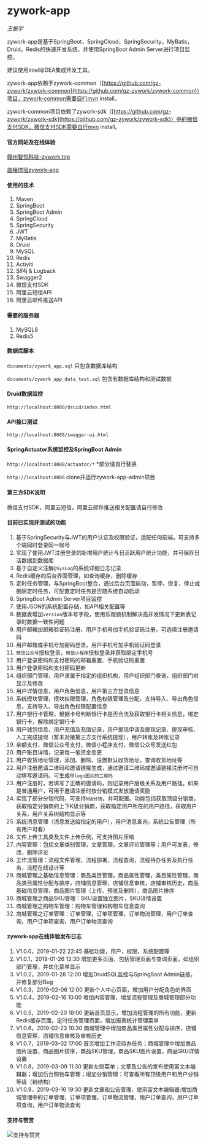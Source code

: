 # zywork-app

*王振宇*

zywork-app是基于SpringBoot，SpringCloud，SpringSecurity，MyBatis，Druid，Redis的快速开发系统，并使用SpringBoot Admin Server进行项目监控。

建议使用IntellijIDEA集成开发工具。

zywork-app依赖于zywork-common（[https://github.com/gz-zywork/zywork-common](https://github.com/gz-zywork/zywork-common)）项目，zywork-common需要自行mvn install。

zywork-common项目依赖了zywork-sdk（[https://github.com/gz-zywork/zywork-sdk](https://github.com/gz-zywork/zywork-sdk)）中的微信支付SDK，微信支付SDK需要自行mvn install。

#### 官方网站及在线体验
[赣州智悦科技-zywork.top](http://zywork.top/app/index.html)

[直接体验zywork-app](http://39.108.116.103:8080)

#### 使用的技术
1. Maven
2. SpringBoot
3. SpringBoot Admin
4. SpringCloud
3. SpringSecurity
4. JWT
5. MyBatis
6. Druid
7. MySQL
8. Redis
9. Activiti
9. Slf4j & Logback
10. Swagger2
11. 微信支付SDK
12. 阿里云短信API
13. 阿里云邮件推送API

#### 需要的服务器
1. MySQL8
2. Redis5

#### 数据库脚本
```documents/zywork_app.sql``` 只包含数据库结构 

```documents/zywork_app_data_test.sql``` 包含有数据库结构和测试数据

#### Druid数据监控
```http://localhost:8088/druid/index.html```

#### API接口测试
```http://localhost:8088/swagger-ui.html```

#### SpringActuator系统监控及SpringBoot Admin
```http://localhost:8088/actuator/*``` *部分请自行替换

```http://localhost:8086``` clone并运行zywork-app-admin项目

#### 第三方SDK说明
微信支付SDK，阿里云短信，阿里云邮件推送相关配置请自行修改

#### 目前已实现并测试的功能

1. 基于SpringSecurity与JWT的用户认证及权限验证，适配任何前端，可支持多个端同时登录同一账号
2. 实现了使用JWT注册登录的新增用户统计与日活跃用户统计功能，并可保存日活数据到数据库
3. 基于自定义注解```@SysLog```的系统详细日志记录
4. Redis缓存的后台界面管理，如查询缓存，删除缓存
5. 定时任务管理，与SpringBoot整合，通过后台页面启动，暂停，恢复，停止或删除定时任务，可配置定时任务是否随系统自动启动
6. SpringBoot Admin Server项目监控
7. 使用JSON的系统配置存储，如API相关配置等
8. 数据表增加```version```版本号字段，使用乐观锁机制解决高并发情况下更新表记录时数据一致性问题
9.  用户邮箱加邮箱验证码注册，用户手机号加手机验证码注册，可选填注册邀请码
10. 用户邮箱或手机号加密码登录，用户手机号加手机验证码登录
11. ```微信公众号```授权登录，```微信小程序```授权登录并获取绑定手机号
12. 用户登录密码和支付密码的邮箱重置、手机验证码重置
13. 用户登录密码和支付密码更新
14. 组织部门管理，用户隶属于指定的组织机构，用户组织部门查询，组织部门树显示及修改
15. 用户详情信息，用户角色信息，用户第三方登录信息
16. 系统模块管理，模块权限管理，角色权限管理及分配，支持导入、导出角色信息，支持导入、导出角色权限配置信息
17. 用户银行卡管理，根据卡号判断银行卡是否合法及获取银行卡相关信息，绑定银行卡，解除绑定银行卡
18. 用户钱包信息，用户充值及充值记录，用户提现申请及提现记录、提现审核、人工完成提现（暂未对接第三方支付系统提现），用户转账及转账记录
19. 余额支付，微信公众号支付，微信小程序支付，微信公众号发送红包
20. 用户账目详情，记录每一笔资金变更
21. 用户收货地址管理，添加、删除、设置默认收货地址，查询收货地址等
22. 用户注册邀请二维码和邀请链接生成，通过邀请二维码或邀请链接注册时可自动填写邀请码。可生成```带logo图片的二维码```
23. 用户注册时，若填写了正确的邀请码，则记录用户层级关系及用户路径。如果是普通用户，可用于邀请注册时按分销模式发放邀请奖励
24. 实现了部分分销代码，可支持```N级分销```，并可配置。功能包括获取顶级分销商，获取指定分销商的上下K级分销商，获取指定用户所在的用户路径，获取用户关系，用户关系树结构显示等
25. 系统消息管理（消息发送给指定的用户），用户消息查询，系统公告管理（所有用户可看）
26. 文件上传工具类及文件上传示例，可支持图片压缩
27. 内容管理：包括文章类别管理，文章管理，文章评论管理等；用户可发表，修改，删除评论
28. 工作流管理：流程文件管理，流程部署，流程查询，流程待办任务及执行任务，流程在线设计等
29. 商城管理之基础信息管理：商品类目管理，商品属性管理，类目属性管理，商品类目属性分配与排序，店铺信息管理，店铺信息审核，店铺审核历史，商品基础信息管理，商品图片管理（上传、预览及删除），商品图片排序
30. 商城管理之商品SKU管理：SKU设置独立图片，SKU详情设置
31. 商城管理之购物车管理：购物车管理和购物车信息查询
32. 商城管理之订单管理：订单管理，订单项管理，订单物流管理，用户订单查询，用户订单项查询，用户订单物流查询

#### zywork-app在线体验发布日志
1. V1.0.0，2019-01-22 22:45 基础功能，用户，权限，系统配置等
2. V1.0.1，2019-01-26 13:30 增加更多页面，包括管理页面与查询页面，如组织部门管理，并优化菜单显示
3. V1.0.2，2019-01-28 12:00 增加DruidSQL监控与SpringBoot Admin链接，并修复部分Bug
4. V1.0.3，2019-02-06 12:00 更新个人中心页面，增加用户分配角色的界面
5. V1.0.4，2019-02-16 10:00 增加内容管理，增加流程管理及商城管理部分功能
6. V1.0.5，2019-02-20 18:00 更新首页显示，增加流程管理的所有功能，更新Redis缓存页面，定时任务管理页面，增加报表统计管理菜单
7. V1.0.6，2019-02-23 10:30 商城管理中增加商品类目属性分配与排序，店铺信息管理，店铺信息审核及审核历史
8. V1.0.7，2019-03-02 17:00 首页增加工作流待办任务；商城管理中增加商品图片设置，商品图片排序，商品SKU管理，商品SKU图片设置，商品SKU详情设置
9. V1.0.8，2019-03-09 11:30 更新左侧菜单；文章及公告的发布使用富文本编辑器；增加后台购物车管理；增加分销管理：可查看所有顶级用户和用户分销等级（树结构）
10. V1.0.9，2019-03-16 19:30 更新文章和公告管理，使用富文本编辑器;增加商城管理中的订单管理，订单项管理，订单物流管理，用户订单查询，用户订单项查询，用户订单物流查询

#### 支持与赞赏
![支持与赞赏](documents/wxpay.jpg)

